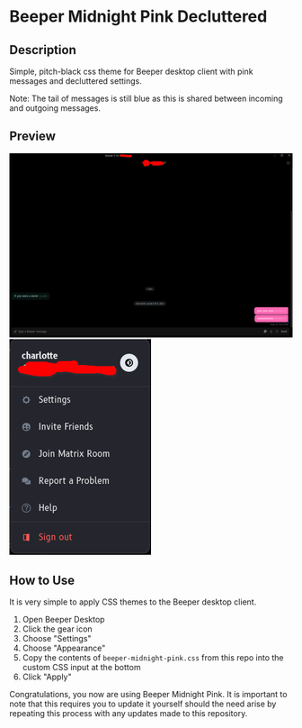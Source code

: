# Beeper Midnight Pink Decluttered

## Description
Simple, pitch-black css theme for Beeper desktop client with pink messages and decluttered settings.

Note: The tail of messages is still blue as this is shared between incoming and outgoing messages.

## Preview
![screenshot of application](beeper_theme.png)
![screenshot of application](beeper_theme_2.png)

## How to Use
It is very simple to apply CSS themes to the Beeper desktop client.

1. Open Beeper Desktop
2. Click the gear icon
3. Choose "Settings"
4. Choose "Appearance"
5. Copy the contents of `beeper-midnight-pink.css` from this repo into the custom CSS input at the bottom
6. Click "Apply"

Congratulations, you now are using Beeper Midnight Pink. It is important to note that this requires you to update it yourself should the need arise by repeating this process with any updates made to this repository.
